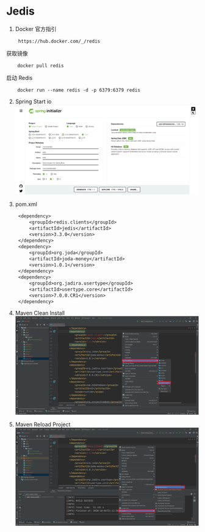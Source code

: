# Jedis

1. Docker
官方指引

        https://hub.docker.com/_/redis

获取镜像

        docker pull redis

启动 Redis

        docker run --name redis -d -p 6379:6379 redis

2. Spring Start io
![Spring Start](assets/images/spring.initializr.png)

3. pom.xml

        <dependency>
            <groupId>redis.clients</groupId>
            <artifactId>jedis</artifactId>
            <version>3.3.0</version>
        </dependency>
        <dependency>
            <groupId>org.joda</groupId>
            <artifactId>joda-money</artifactId>
            <version>1.0.1</version>
        </dependency>
        <dependency>
            <groupId>org.jadira.usertype</groupId>
            <artifactId>usertype.core</artifactId>
            <version>7.0.0.CR1</version>
        </dependency>

4. Maven Clean Install
![Maven Clean Install](assets/images/run.maven.png)

5. Maven Reload Project
![Maven Reload Project](assets/images/maven.reload.project.png)
